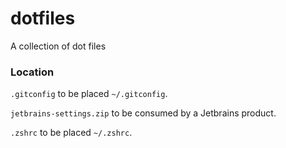 # dotfiles

A collection of dot files

### Location

`.gitconfig` to be placed `~/.gitconfig`.


`jetbrains-settings.zip` to be consumed by a Jetbrains product.

`.zshrc` to be placed `~/.zshrc`.
